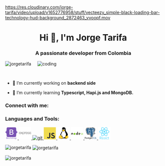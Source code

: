 https://res.cloudinary.com/jorge-tarifa/video/upload/v1652776958/stuff/vecteezy_simple-black-loading-bar-technology-hud-background_2872463_vvoopf.mov

<h1 align="center">Hi 👋, I'm Jorge Tarifa</h1>
<h3 align="center">A passionate developer from Colombia</h3>
<img  align="right" alt="coding" width="400" src="https://res.cloudinary.com/jorge-tarifa/image/upload/v1652776602/stuff/coding-gif_uw6qga.gif"/>

<p align="left"> <img src="https://komarev.com/ghpvc/?username=jorgetarifa&label=Profile%20views&color=0e75b6&style=flat" alt="jorgetarifa" /> </p>

<p align="left"> <a href="https://twitter.com/" target="blank"><img src="https://img.shields.io/twitter/follow/?logo=twitter&style=for-the-badge" alt="" /></a> </p>

- 🔭 I’m currently working on **backend side**

- 🌱 I’m currently learning **Typescript, Hapi.js and MongoDB.**

<h3 align="left">Connect with me:</h3>
<p align="left">
</p>

<h3 align="left">Languages and Tools:</h3>
<p align="left"> <a href="https://getbootstrap.com" target="_blank" rel="noreferrer"> <img src="https://raw.githubusercontent.com/devicons/devicon/master/icons/bootstrap/bootstrap-plain-wordmark.svg" alt="bootstrap" width="40" height="40"/> </a> <a href="https://expressjs.com" target="_blank" rel="noreferrer"> <img src="https://raw.githubusercontent.com/devicons/devicon/master/icons/express/express-original-wordmark.svg" alt="express" width="40" height="40"/> </a> <a href="https://git-scm.com/" target="_blank" rel="noreferrer"> <img src="https://www.vectorlogo.zone/logos/git-scm/git-scm-icon.svg" alt="git" width="40" height="40"/> </a> <a href="https://developer.mozilla.org/en-US/docs/Web/JavaScript" target="_blank" rel="noreferrer"> <img src="https://raw.githubusercontent.com/devicons/devicon/master/icons/javascript/javascript-original.svg" alt="javascript" width="40" height="40"/> </a> <a href="https://www.linux.org/" target="_blank" rel="noreferrer"> <img src="https://raw.githubusercontent.com/devicons/devicon/master/icons/linux/linux-original.svg" alt="linux" width="40" height="40"/> </a> <a href="https://nodejs.org" target="_blank" rel="noreferrer"> <img src="https://raw.githubusercontent.com/devicons/devicon/master/icons/nodejs/nodejs-original-wordmark.svg" alt="nodejs" width="40" height="40"/> </a> <a href="https://www.postgresql.org" target="_blank" rel="noreferrer"> <img src="https://raw.githubusercontent.com/devicons/devicon/master/icons/postgresql/postgresql-original-wordmark.svg" alt="postgresql" width="40" height="40"/> </a> <a href="https://reactjs.org/" target="_blank" rel="noreferrer"> <img src="https://raw.githubusercontent.com/devicons/devicon/master/icons/react/react-original-wordmark.svg" alt="react" width="40" height="40"/> </a> </p>

<p><img align="left" src="https://github-readme-stats.vercel.app/api/top-langs?username=jorgetarifa&show_icons=true&locale=en&layout=compact" alt="jorgetarifa" /></p>

<p>&nbsp;<img align="center" src="https://github-readme-stats.vercel.app/api?username=jorgetarifa&show_icons=true&locale=en" alt="jorgetarifa" /></p>

<p><img align="center" src="https://github-readme-streak-stats.herokuapp.com/?user=jorgetarifa&" alt="jorgetarifa" /></p>
